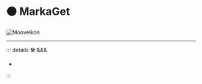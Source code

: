 # 🟠 <mooves>MarkaGet</mooves>

![MooveIkon](/Moove/Moove_Ikon.png)

---

<!-- =================================================== -->
<!-- =================================================== -->
<!-- =================================================== -->
<!-- =================================================== -->
<!-- =================================================== -->
::: details 🛠 <dev>&&&</dev>

-

:::
